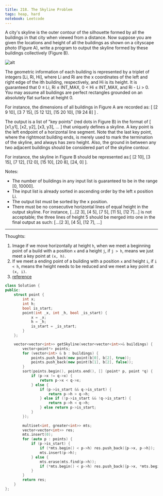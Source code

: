 ```yaml
---
title: 218. The Skyline Problem
tags: heap, hard
notebook: Leetcode
---
```


A city's skyline is the outer contour of the silhouette formed by all the buildings in that city when viewed from a distance. Now suppose you are given the locations and height of all the buildings as shown on a cityscape photo (Figure A), write a program to output the skyline formed by these buildings collectively (Figure B).

![alt](https://assets.leetcode.com/uploads/2018/10/22/skyline1.png)

The geometric information of each building is represented by a triplet of integers [Li, Ri, Hi], where Li and Ri are the x coordinates of the left and right edge of the ith building, respectively, and Hi is its height. It is guaranteed that 0 ≤ Li, Ri ≤ INT_MAX, 0 < Hi ≤ INT_MAX, and Ri - Li > 0. You may assume all buildings are perfect rectangles grounded on an absolutely flat surface at height 0.

For instance, the dimensions of all buildings in Figure A are recorded as: [ [2 9 10], [3 7 15], [5 12 12], [15 20 10], [19 24 8] ] .

The output is a list of "key points" (red dots in Figure B) in the format of [ [x1,y1], [x2, y2], [x3, y3], ... ] that uniquely defines a skyline. A key point is the left endpoint of a horizontal line segment. Note that the last key point, where the rightmost building ends, is merely used to mark the termination of the skyline, and always has zero height. Also, the ground in between any two adjacent buildings should be considered part of the skyline contour.

For instance, the skyline in Figure B should be represented as:[ [2 10], [3 15], [7 12], [12 0], [15 10], [20 8], [24, 0] ].

Notes:

- The number of buildings in any input list is guaranteed to be in the range [0, 10000].
- The input list is already sorted in ascending order by the left x position Li.
- The output list must be sorted by the x position.
- There must be no consecutive horizontal lines of equal height in the output skyline. For instance, [...[2 3], [4 5], [7 5], [11 5], [12 7]...] is not acceptable; the three lines of height 5 should be merged into one in the final output as such: [...[2 3], [4 5], [12 7], ...]

----------
Thoughts:
1. Image if we move horizontally at height `h`, when we meet a beginning point of a build with a position `x` and a height `j`, if `j > h`, means we just meet a key point at `(x, h)`. 
2. If we meet a ending point of a building with a position `x` and height `i`, if `i < h`, means the height needs to be reduced and we meet a key point at `(x, i)`.
3. [reference](https://www.youtube.com/watch?v=GSBLe8cKu0s)
```c++
class Solution {
public:
    struct point {
        int x;
        int h;
        bool is_start;
        point(int _x, int _h, bool _is_start) {
            x = _x;
            h = _h;
            is_start = _is_start;
        }
    };

    vector<vector<int>> getSkyline(vector<vector<int>>& buildings) {
        vector<point*> points;
        for (vector<int> & b : buildings) {
            points.push_back(new point(b[0], b[2], true));
            points.push_back(new point(b[1], b[2], false));
        }
        sort(points.begin(), points.end(), [] (point* p, point *q) {
            if (p->x != q->x) {
                return p->x < q->x;
            } else {
                if (p->is_start && q->is_start) {
                    return p->h > q->h;
                } else if (!p->is_start && !q->is_start) {
                    return p->h < q->h;
                } else return p->is_start;
            }
        });
        
        multiset<int, greater<int>> mts;
        vector<vector<int>> res;
        mts.insert(0);
        for (auto p : points) {
            if (p->is_start) {
                if (*mts.begin() < p->h) res.push_back({p->x, p->h});
                mts.insert(p->h);
            } else {
                mts.erase(mts.find(p->h));
                if (*mts.begin() < p->h) res.push_back({p->x, *mts.begin()});
            }
        }
        return res;
    }
};
```